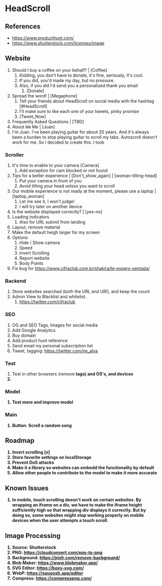 # HeadScroll

## References

- https://www.producthunt.com/
- https://www.shutterstock.com/licenses/image

## Website

1. Should I buy a coffee on your behalf? | [Coffee]
   1. Kidding, you don't have to donate, it's fine, seriously, it's cool.
   2. If you did, you'd made my day, but no pressure.
   3. Also, if you did I'd send you a personalized thank you email
      1. [Donate]
2. Spread the word! | [Megaphone]
   1. Tell your friends about HeadScroll on social media with the hashtag [#HeadScroll]
   2. I'll make sure to like each one of your tweets, pinky promise
   3. [Tweet_Now]
3. Frequently Asked Questions | [TBD]
4.  About ~~Us~~ Me | [Juan]
   1.  I'm Juan. I've been playing guitar for about 20 years. And it's always been a burden to stop playing guitar to scroll my tabs. Autoscroll doesn't work for me. So I decided to create this. I took 

### Scroller

1. It's time to enable to your camera [Camera]
   1. Add exception for cam blocked or not found
2. Tips for a better experience | [Don't_show_again] | [woman-tilting-head]
   1. Put your camera in front of you
   2. Avoid tilting your head unless you want to scroll
3. Our mobile experience is not ready at the moment, please use a laptop | [laptop_woman] 
   1. Let me see it, I won't judge!
   2. I will try later on another device
4. Is the website displayed correctly? | [yes-no]
5. Loading indicators
   1. Also for URL submit from landing
6. Layout, remove material
7. Make the default heigh larger for my screen
8. Options
   1. Hide / Show camera
   2. Speed
   3. Invert Scrolling
   4. Report website
   5. Body Points
9. Fix bug for https://www.cifraclub.com.br/shakira/te-espero-sentada/

### Backend

1. Store websites searched (both the URL and URI), and keep the count
2. Admin View to Blacklist and whitelist.
   1. https://twitter.com/cifraclub

### SEO

1. OG and SEO Tags, Images for social media
2. Add Google Analytics
3. Buy domain
4. Add product hunt reference
5. Send email my personal subscription list
6. Tweet, tagging: https://twitter.com/ire_alva

### Test

1. Test in other browsers (remove <b> tags) and OS's, and devices
2. 

### Model

1. Test more and improve model

### Main

1. Button: Scroll a random song


## Roadmap

1. Invert scrolling [x]
1. Store favorite settings on localStorage
2. Prevent DoS attacks
3. Make it a library so websites can embedd the functionality by default
4. Allow other people to contribute to the model to make it more accurate

## Known Issues

1. In mobile, touch scrolling doesn't work on certain websites. By wrapping an iframe on a div, we have to make the iframe height sufficiently high so that wrapping div displays it correctly. But by doing so, some websites might stop working properly on mobile devices when the user attempts a touch scroll.

## Image Processing

1. Source: Shutterstock
2. PNG: https://cloudconvert.com/eps-to-png
3. Background: https://pixlr.com/remove-background/
4. Blob Maker: https://www.blobmaker.app/
5. SVG Editor: https://boxy-svg.com/
6. WebP: https://squoosh.app/editor
7. Compress: https://compresspng.com/